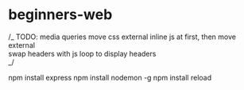 # beginners-web

/_
TODO: media queries
move css external
inline js at first, then move external  
 swap headers with js loop to display headers  
 _/

npm install express
npm install nodemon -g
npm install reload
